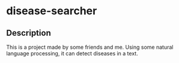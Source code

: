 # disease-searcher

## Description
This is a project made by some friends and me. Using some natural language processing, it can detect diseases in a text.



